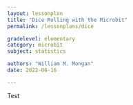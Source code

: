 ```yaml
---
layout: lessonplan
title: "Dice Rolling with the Microbit"
permalink: /lessonplans/dice

gradelevel: elementary
category: microbit
subject: statistics

authors: "William M. Mongan"
date: 2022-06-16

---
```


Test